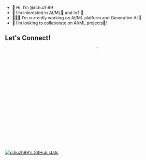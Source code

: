 - 👋 Hi, I’m @rchuzh99
- 👀 I’m interested in AI/ML🧠 and IoT 🤖
- 👩🏻‍💻 I’m currently working on AI/ML platform and Generative AI 🎨
- 💞️ I’m looking to collaborate on AI/ML projects🧠!

## Let's Connect!

<div style="display: grid; grid-template-columns: repeat(2, 40%); gap: 100px; margin-bottom: 200px;">
  <a href="mailto:chu_zhen_hao@outlook.com">
    <img src="https://github.com/user-attachments/assets/34985b69-96d1-4e62-998d-d9069e1b82a4" alt="Email" style="width: 5%;"/>
  </a>
  <a href="https://www.linkedin.com/in/zhen-hao-chu">
    <img src="https://github.com/user-attachments/assets/1450f91d-b6f4-4905-b94b-bd95854c14f7" alt="LinkedIn" style="width: 5%;"/>
  </a>
</div>



[![rchuzh99's GitHub stats](https://github-readme-stats.vercel.app/api?username=rchuzh99&show=discussions_started,prs_merged&show_icons=true&theme=merko)](https://github.com/anuraghazra/github-readme-stats)

<!--START_SECTION:activity-->
<!--END_SECTION:activity-->

<!---
rchuzh99/rchuzh99 is a ✨ special ✨ repository because its `README.md` (this file) appears on your GitHub profile.
You can click the Preview link to take a look at your changes.
--->
